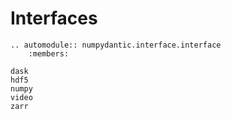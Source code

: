 # Interfaces

```{eval-rst}
.. automodule:: numpydantic.interface.interface
    :members:
```

```{toctree}
dask
hdf5
numpy
video
zarr
```